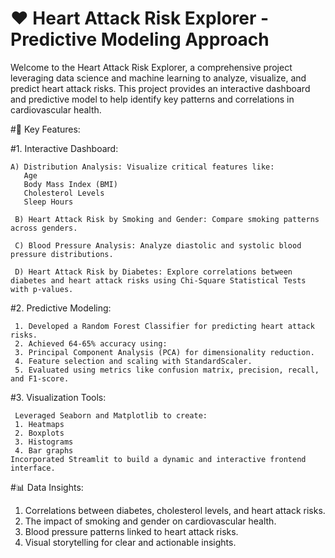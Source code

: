 # ❤️ Heart Attack Risk Explorer - Predictive Modeling Approach

Welcome to the Heart Attack Risk Explorer, a comprehensive project leveraging data science and machine learning to analyze, visualize, and predict heart attack risks. This project provides an interactive dashboard and predictive model to help identify key patterns and correlations in cardiovascular health.

#🌟 Key Features:

  #1. Interactive Dashboard:
  
    A) Distribution Analysis: Visualize critical features like:
       Age
       Body Mass Index (BMI)
       Cholesterol Levels
       Sleep Hours
       
     B) Heart Attack Risk by Smoking and Gender: Compare smoking patterns across genders.
     
     C) Blood Pressure Analysis: Analyze diastolic and systolic blood pressure distributions.
     
     D) Heart Attack Risk by Diabetes: Explore correlations between diabetes and heart attack risks using Chi-Square Statistical Tests with p-values.
     
 #2. Predictive Modeling:
 
     1. Developed a Random Forest Classifier for predicting heart attack risks.
     2. Achieved 64-65% accuracy using:
     3. Principal Component Analysis (PCA) for dimensionality reduction.
     4. Feature selection and scaling with StandardScaler.
     5. Evaluated using metrics like confusion matrix, precision, recall, and F1-score.
     
 #3. Visualization Tools:
 
     Leveraged Seaborn and Matplotlib to create:
     1. Heatmaps
     2. Boxplots
     3. Histograms
     4. Bar graphs
    Incorporated Streamlit to build a dynamic and interactive frontend interface.

#📊 Data Insights:

 1. Correlations between diabetes, cholesterol levels, and heart attack risks.
 2. The impact of smoking and gender on cardiovascular health.
 3. Blood pressure patterns linked to heart attack risks.
 4. Visual storytelling for clear and actionable insights.
